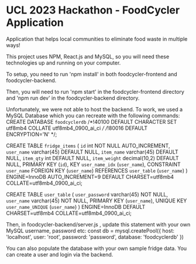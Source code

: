 # UCL 2023 Hackathon - FoodCycler Application
Application that helps local communities to eliminate food waste in multiple ways!

This project uses NPM, React.js and MySQL, so you will need these technologies up and running on your computer.

To setup, you need to run 'npm install' in both foodcycler-frontend and foodcycler-backend.

Then, you will need to run 'npm start' in the foodcycler-frontend directory and 'npm run dev' in the foodcycler-backend directory. 

Unfortunately, we were not able to host the backend. To work, we used a MySQL Database which you can recreate with the following commands:
CREATE DATABASE `foodcyclerdb` /*!40100 DEFAULT CHARACTER SET utf8mb4 COLLATE utf8mb4_0900_ai_ci */ /*!80016 DEFAULT ENCRYPTION='N' */;

CREATE TABLE `fridge_items` (
  `id` int NOT NULL AUTO_INCREMENT,
  `user_name` varchar(45) DEFAULT NULL,
  `item_name` varchar(45) DEFAULT NULL,
  `item_qty` int DEFAULT NULL,
  `item_weight` decimal(10,2) DEFAULT NULL,
  PRIMARY KEY (`id`),
  KEY `user_name_idx` (`user_name`),
  CONSTRAINT `user_name` FOREIGN KEY (`user_name`) REFERENCES `user_table` (`user_name`)
) ENGINE=InnoDB AUTO_INCREMENT=9 DEFAULT CHARSET=utf8mb4 COLLATE=utf8mb4_0900_ai_ci;

CREATE TABLE `user_table` (
  `user_password` varchar(45) NOT NULL,
  `user_name` varchar(45) NOT NULL,
  PRIMARY KEY (`user_name`),
  UNIQUE KEY `user_name_UNIQUE` (`user_name`)
) ENGINE=InnoDB DEFAULT CHARSET=utf8mb4 COLLATE=utf8mb4_0900_ai_ci;

Then, in foodcycler-backend/server.js , update this statement with your own MySQL username, password etc:
const db = mysql.createPool({
    host: 'localhost',
    user: 'root',
    password: 'password',
    database: 'foodcyclerdb'
})

You can also populate the database with your own sample fridge data. You can create a user and login via the backend.
